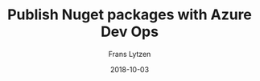 ---
layout: post
title: Publish Nuget packages with Azure Dev Ops
date: '2018-10-03'
author: Frans Lytzen
tags: DevOps
modified_time: '2018-10-03'
excerpt: Use GitFlow and Azure Devops to automatically publish Nuget packages with sensible version numbers
---